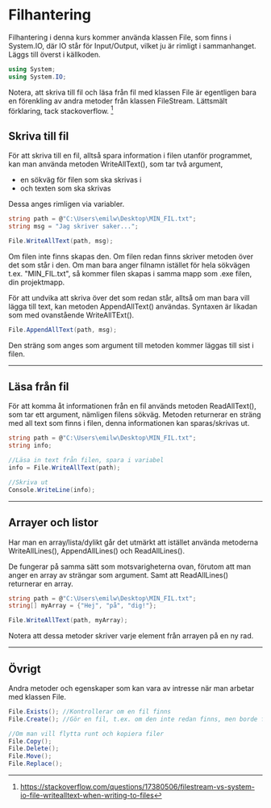 # Filhantering

Filhantering i denna kurs kommer använda klassen File, som finns i System.IO, där IO står för Input/Output, vilket ju är rimligt i sammanhanget. Läggs till överst i källkoden.
~~~csharp
using System;
using System.IO;
~~~
Notera, att skriva till fil och läsa från fil med klassen File är egentligen bara en förenkling av andra metoder från klassen FileStream. Lättsmält förklaring, tack stackoverflow. [^1]

[^1]:https://stackoverflow.com/questions/17380506/filestream-vs-system-io-file-writealltext-when-writing-to-files



## Skriva till fil
För att skriva till en fil, alltså spara information i filen utanför programmet, kan man använda metoden WriteAllText(), som tar två argument, 
- en sökväg för filen som ska skrivas i 
- och texten som ska skrivas

Dessa anges rimligen via variabler.
~~~cs
string path = @"C:\Users\emilw\Desktop\MIN_FIL.txt";
string msg = "Jag skriver saker...";

File.WriteAllText(path, msg);
~~~
Om filen inte finns skapas den. Om filen redan finns skriver metoden över det som står i den. Om man bara anger filnamn istället för hela sökvägen t.ex. "MIN_FIL.txt", så kommer filen skapas i samma mapp som .exe filen, din projektmapp.

För att undvika att skriva över det som redan står, alltså om man bara vill lägga till text, kan metoden AppendAllText() användas. Syntaxen är likadan som med ovanstående WriteAllTExt().
~~~cs
File.AppendAllText(path, msg);
~~~
Den sträng som anges som argument till metoden kommer läggas till sist i filen.


---


## Läsa från fil
För att komma åt informationen från en fil används metoden ReadAllText(), som tar ett argument, nämligen filens sökväg. Metoden returnerar en sträng med all text som finns i filen, denna informationen kan sparas/skrivas ut.
~~~cs
string path = @"C:\Users\emilw\Desktop\MIN_FIL.txt";
string info;

//Läsa in text från filen, spara i variabel
info = File.WriteAllText(path);

//Skriva ut
Console.WriteLine(info);
~~~

---

## Arrayer och listor
Har man en array/lista/dylikt går det utmärkt att istället använda metoderna WriteAllLines(), AppendAllLines() och ReadAllLines().

 De fungerar på samma sätt som motsvarigheterna ovan, förutom att man anger en array av strängar som argument. Samt att ReadAllLines() returnerar en array.

~~~cs
string path = @"C:\Users\emilw\Desktop\MIN_FIL.txt";
string[] myArray = {"Hej", "på", "dig!"};

File.WriteAllText(path, myArray);
~~~
Notera att dessa metoder skriver varje element från arrayen på en ny rad.

---

## Övrigt
Andra metoder och egenskaper som kan vara av intresse när man arbetar med klassen File.
~~~cs
File.Exists(); //Kontrollerar om en fil finns
File.Create(); //Gör en fil, t.ex. om den inte redan finns, men borde finnas

//Om man vill flytta runt och kopiera filer
File.Copy();
File.Delete();
File.Move();
File.Replace();
~~~





